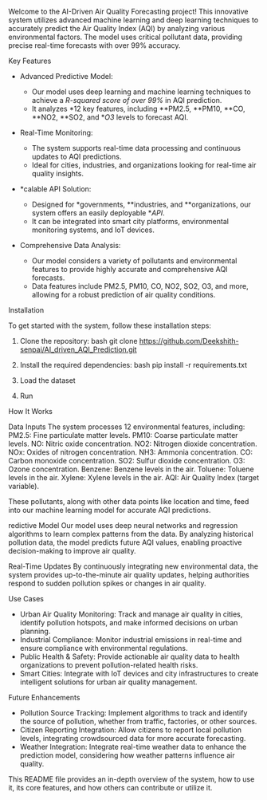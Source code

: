 Welcome to the AI-Driven Air Quality Forecasting project! This innovative system utilizes advanced machine learning and deep learning techniques to accurately predict the Air Quality Index (AQI) by analyzing various environmental factors. The model uses critical pollutant data, providing precise real-time forecasts with over 99% accuracy.

Key Features

- Advanced Predictive Model:
  - Our model uses deep learning and machine learning techniques to achieve a *R-squared score of over 99%* in AQI prediction.
  - It analyzes *12 key features, including **PM2.5, **PM10, **CO, **NO2, **SO2, and **O3* levels to forecast AQI.
  
- Real-Time Monitoring:
  - The system supports real-time data processing and continuous updates to AQI predictions.
  - Ideal for cities, industries, and organizations looking for real-time air quality insights.

- *calable API Solution:
  - Designed for *governments, **industries, and **organizations, our system offers an easily deployable **API*.
  - It can be integrated into smart city platforms, environmental monitoring systems, and IoT devices.

- Comprehensive Data Analysis:
  - Our model considers a variety of pollutants and environmental features to provide highly accurate and comprehensive AQI forecasts.
  - Data features include PM2.5, PM10, CO, NO2, SO2, O3, and more, allowing for a robust prediction of air quality conditions.

Installation

To get started with the system, follow these installation steps:

1. Clone the repository:
   bash
   git clone https://github.com/Deekshith-senpai/AI_driven_AQI_Prediction.git
   

2. Install the required dependencies:
   bash
   pip install -r requirements.txt
   

3. Load the dataset

4. Run



How It Works

Data Inputs
The system processes 12 environmental features, including:
PM2.5: Fine particulate matter levels.
PM10: Coarse particulate matter levels.
NO: Nitric oxide concentration.
NO2: Nitrogen dioxide concentration.
NOx: Oxides of nitrogen concentration.
NH3: Ammonia concentration.
CO: Carbon monoxide concentration.
SO2: Sulfur dioxide concentration.
O3: Ozone concentration.
Benzene: Benzene levels in the air.
Toluene: Toluene levels in the air.
Xylene: Xylene levels in the air.
AQI: Air Quality Index (target variable).

These pollutants, along with other data points like location and time, feed into our machine learning model for accurate AQI predictions.

redictive Model
Our model uses deep neural networks and regression algorithms to learn complex patterns from the data. By analyzing historical pollution data, the model predicts future AQI values, enabling proactive decision-making to improve air quality.

Real-Time Updates
By continuously integrating new environmental data, the system provides up-to-the-minute air quality updates, helping authorities respond to sudden pollution spikes or changes in air quality.

Use Cases

- Urban Air Quality Monitoring: Track and manage air quality in cities, identify pollution hotspots, and make informed decisions on urban planning.
- Industrial Compliance: Monitor industrial emissions in real-time and ensure compliance with environmental regulations.
- Public Health & Safety: Provide actionable air quality data to health organizations to prevent pollution-related health risks.
- Smart Cities: Integrate with IoT devices and city infrastructures to create intelligent solutions for urban air quality management.

Future Enhancements

- Pollution Source Tracking: Implement algorithms to track and identify the source of pollution, whether from traffic, factories, or other sources.
- Citizen Reporting Integration: Allow citizens to report local pollution levels, integrating crowdsourced data for more accurate forecasting.
- Weather Integration: Integrate real-time weather data to enhance the prediction model, considering how weather patterns influence air quality.



This README file provides an in-depth overview of the system, how to use it, its core features, and how others can contribute or utilize it.
